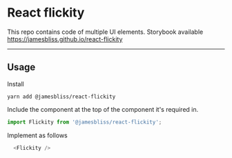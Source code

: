# React flickity

This repo contains code of multiple UI elements. Storybook available https://jamesbliss.github.io/react-flickity

---

## Usage

Install

```
yarn add @jamesbliss/react-flickity
```

Include the component at the top of the component it's required in.

```javascript
import Flickity from '@jamesbliss/react-flickity';
```

Implement as follows

```javascript
  <Flickity />
```